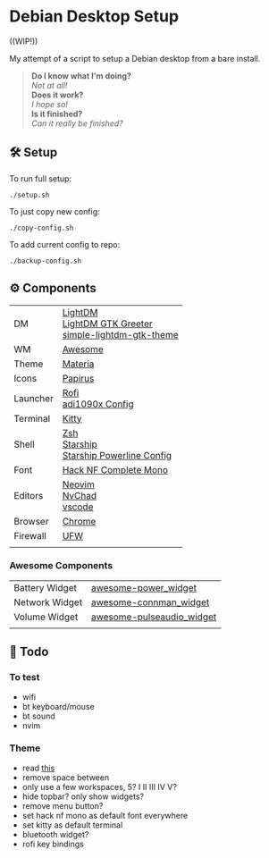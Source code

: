 # Debian Desktop Setup

((WIP!))

My attempt of a script to setup a Debian desktop from a bare install.

> **Do I know what I'm doing?**<br/>
> *Not at all!*<br/>
> **Does it work?**<br/>
> *I hope so!*<br/>
> **Is it finished?**<br/>
> *Can it really be finished?*<br/>

## 🛠️ Setup
To run full setup:
```
./setup.sh
```
To just copy new config:
```
./copy-config.sh
```
To add current config to repo:
```
./backup-config.sh
```

## ⚙️ Components
 |  |  |
 | --- | --- |
 | DM | [LightDM](https://github.com/canonical/lightdm) <br/> [LightDM GTK Greeter](https://github.com/Xubuntu/lightdm-gtk-greeter) <br/>[simple-lightdm-gtk-theme](https://github.com/freande/simple-lightdm-gtk-theme) |
 | WM | [Awesome](https://awesomewm.org/) |
 | Theme | [Materia](https://github.com/nana-4/materia-theme) |
 | Icons | [Papirus](https://github.com/PapirusDevelopmentTeam/papirus-icon-theme) |
 | Launcher | [Rofi](https://github.com/davatorium/rofi) <br/> [adi1090x Config](https://github.com/adi1090x/rofi) |
 | Terminal | [Kitty](https://github.com/kovidgoyal/kitty) |
 | Shell | [Zsh](https://www.zsh.org/) <br/> [Starship](https://starship.rs/) <br/> [Starship Powerline Config](https://github.com/freande/starship-powerline-config) |
 | Font | [Hack NF Complete Mono](https://github.com/ryanoasis/nerd-fonts.git) |
 | Editors | [Neovim](https://neovim.io/) <br/> [NvChad](https://github.com/NvChad/NvChad) <br/> [vscode](https://code.visualstudio.com/) |
 | Browser | [Chrome](https://www.google.com/chrome/) |
 | Firewall | [UFW](https://manpages.ubuntu.com/manpages/bionic/en/man8/ufw.8.html) |
 |  |  |

### Awesome Components
|  |  |
 |---|---|
 | Battery Widget | [awesome-power_widget](https://github.com/stefano-m/awesome-power_widget) |
 | Network Widget | [awesome-connman_widget](https://github.com/stefano-m/awesome-connman_widget) |
 | Volume Widget | [awesome-pulseaudio_widget](https://github.com/stefano-m/awesome-pulseaudio_widget) |
 |  |  |
 
## 📝 Todo
### To test
- wifi
- bt keyboard/mouse
- bt sound
- nvim
### Theme
- read [this](http://epsi-rns.github.io/desktop/2019/06/15/awesome-overview.html)
- remove space between
- only use a few workspaces, 5? I II III IV V?
- hide topbar? only show widgets?
- remove menu button?
- set hack nf mono as default font everywhere
- set kitty as default terminal
- bluetooth widget?
- rofi key bindings